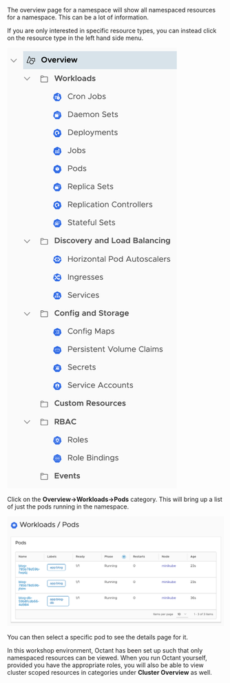 The overview page for a namespace will show all namespaced resources for a namespace. This can be a lot of information.

If you are only interested in specific resource types, you can instead click on the resource type in the left hand side menu.

![Resource Categories](octant-resource-categories.png)

Click on the **Overview->Workloads->Pods** category. This will bring up a list of just the pods running in the namespace.

![Pods Category](octant-pods-category.png)

You can then select a specific pod to see the details page for it.

In this workshop environment, Octant has been set up such that only namespaced resources can be viewed. When you run Octant yourself, provided you have the appropriate roles, you will also be able to view cluster scoped resources in categories under **Cluster Overview** as well.
